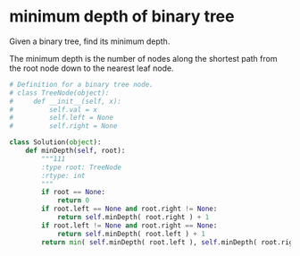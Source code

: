 # minimum depth of binary tree

Given a binary tree, find its minimum depth.

The minimum depth is the number of nodes along the shortest path from the root node down to the nearest leaf node.



```python
# Definition for a binary tree node.
# class TreeNode(object):
#     def __init__(self, x):
#         self.val = x
#         self.left = None
#         self.right = None

class Solution(object):
    def minDepth(self, root):
        """111
        :type root: TreeNode
        :rtype: int
        """
        if root == None:
            return 0
        if root.left == None and root.right != None:
            return self.minDepth( root.right ) + 1
        if root.left != None and root.right == None:
            return self.minDepth( root.left ) + 1
        return min( self.minDepth( root.left ), self.minDepth( root.right ) ) + 1
```
